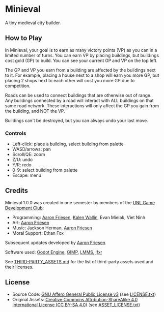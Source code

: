 # Minieval

A tiny medieval city builder.

## How to Play

In Minieval, your goal is to earn as many victory points (VP) as you can in a limited number of turns.
You can earn VP by placing buildings, but buildings cost gold (GP) to build.
You can see your current GP and VP on the top left.

The GP and VP you earn from a building are affected by the buildings next to it.
For example, placing a house next to a shop will earn you more GP, but placing 2 shops next to each other will cost you more GP due to competition.

Roads can be used to connect buildings that are otherwise out of range.
Any buildings connected by a road will interact with ALL buildings on that same road network.
These interactions will only affect the GP you gain from the building, and NOT the VP.

Buildings can't be destroyed, but you can always undo your last move.

### Controls

- Left-click: place a building, select building from palette
- WASD/arrows: pan
- Scroll/QE: zoom
- Z/U: undo
- Y/R: redo
- 0-9: select building from palette
- Escape: menu

## Credits

Minieval 1.0.0 was created in one semester by members of the [UNL Game Development Club](https://unl-game-dev-club.github.io):

- Programming: [Aaron Friesen](https://frie.dev), [Kalen Wallin](https://www.kalenwallin.com), Evan Mielak, Viet Ninh
- Art: [Aaron Friesen](https://frie.dev)
- Music: Jackson Herman, [Aaron Friesen](https://frie.dev)
- Moral Support: Ethan Fox

Subsequent updates developed by [Aaron Friesen](https://frie.dev).

Software used: [Godot Engine](https://godotengine.org), [GIMP](https://gimp.org), [LMMS](https://lmms.io/), [jfxr](https://jfxr.frozenfractal.com)

See [THIRD-PARTY_ASSETS.md](THIRD-PARTY_ASSETS.md) for the list of third-party assets used and their licenses.

## License

- Source Code: [GNU Affero General Public License v3](https://www.gnu.org/licenses/agpl-3.0.en.html) (see [LICENSE.txt](LICENSE.txt))
- Original Assets: [Creative Commons Attribution-ShareAlike 4.0 International License (CC BY-SA 4.0)](https://creativecommons.org/licenses/by-sa/4.0/) (see [ASSET_LICENSE.txt](ASSET_LICENSE.txt))
